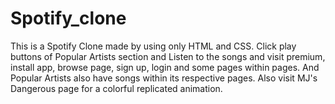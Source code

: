 # Spotify_clone
This is a Spotify Clone made by using only HTML and CSS. Click play buttons of Popular Artists section and Listen to the songs and visit premium, install app, browse page, sign up, login and some pages within pages. And Popular Artists also have songs within its respective pages. Also visit MJ's Dangerous page for a colorful replicated animation.
